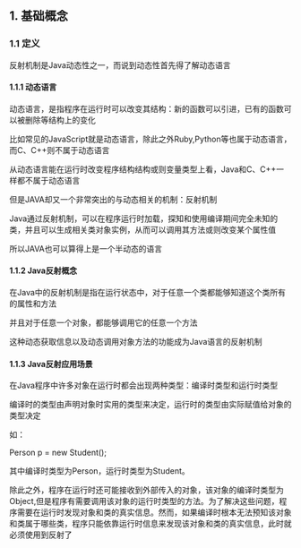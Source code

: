## 1. 基础概念

### 1.1 定义

反射机制是Java动态性之一，而说到动态性首先得了解动态语言

#### 1.1.1 动态语言

动态语言，是指程序在运行时可以改变其结构：新的函数可以引进，已有的函数可以被删除等结构上的变化

比如常见的JavaScript就是动态语言，除此之外Ruby,Python等也属于动态语言，而C、C++则不属于动态语言

从动态语言能在运行时改变程序结构结构或则变量类型上看，Java和C、C++一样都不属于动态语言
 
但是JAVA却又一个非常突出的与动态相关的机制：反射机制

Java通过反射机制，可以在程序运行时加载，探知和使用编译期间完全未知的类，并且可以生成相关类对象实例，从而可以调用其方法或则改变某个属性值

所以JAVA也可以算得上是一个半动态的语言

#### 1.1.2 Java反射概念

在Java中的反射机制是指在运行状态中，对于任意一个类都能够知道这个类所有的属性和方法

并且对于任意一个对象，都能够调用它的任意一个方法

这种动态获取信息以及动态调用对象方法的功能成为Java语言的反射机制

#### 1.1.3 Java反射应用场景

在Java程序中许多对象在运行时都会出现两种类型：编译时类型和运行时类型

编译时的类型由声明对象时实用的类型来决定，运行时的类型由实际赋值给对象的类型决定
 
如：

Person p = new Student();

其中编译时类型为Person，运行时类型为Student。

除此之外，程序在运行时还可能接收到外部传入的对象，该对象的编译时类型为Object,但是程序有需要调用该对象的运行时类型的方法。为了解决这些问题，程序需要在运行时发现对象和类的真实信息。然而，如果编译时根本无法预知该对象和类属于哪些类，程序只能依靠运行时信息来发现该对象和类的真实信息，此时就必须使用到反射了

